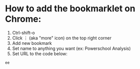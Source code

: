 # How to add the bookmarklet on Chrome:
1. Ctrl-shift-o
2. Click ⋮ (aka "more" icon) on the top right corner
3. Add new bookmark
4. Set name to anything you want (ex: Powerschool Analysis)
5. Set URL to the code below:

<code>ee</code>
